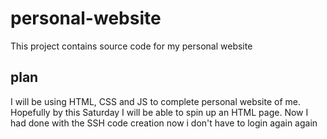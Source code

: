 # personal-website
This project contains source code for my personal website

## plan
I will be using HTML, CSS and JS to complete personal website of me. Hopefully by this Saturday I will be able to spin up an HTML page.
Now 
I had done with the SSH code creation now i don't have to login again again 

